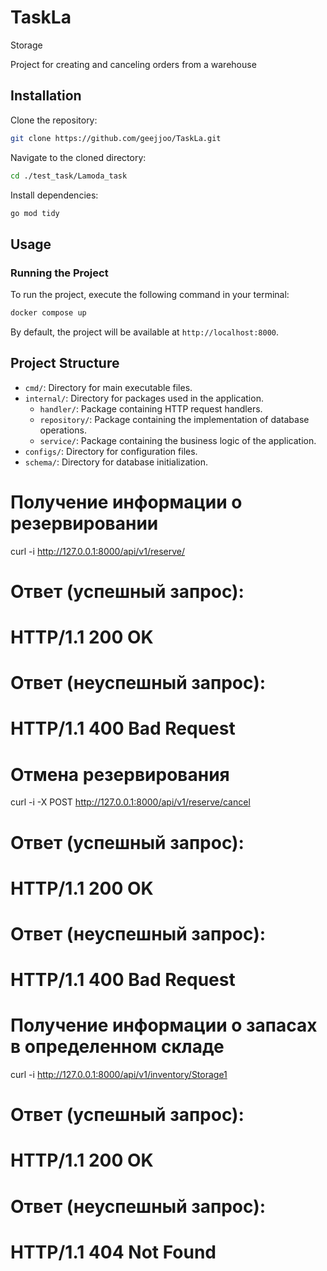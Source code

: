 # TaskLa
Storage

Project for creating and canceling orders from a warehouse

## Installation

Clone the repository:

```bash
git clone https://github.com/geejjoo/TaskLa.git
```

Navigate to the cloned directory:
```bash
cd ./test_task/Lamoda_task
```

Install dependencies:
```bash
go mod tidy
```

## Usage
### Running the Project
To run the project, execute the following command in your terminal:
```bash
docker compose up
```
By default, the project will be available at `http://localhost:8000`.


## Project Structure
- `cmd/`: Directory for main executable files.
- `internal/`: Directory for packages used in the application.
  - `handler/`: Package containing HTTP request handlers.
  - `repository/`: Package containing the implementation of database operations.
  - `service/`: Package containing the business logic of the application.
- `configs/`: Directory for configuration files.
- `schema/`: Directory for database initialization.

# Получение информации о резервировании
curl -i http://127.0.0.1:8000/api/v1/reserve/

# Ответ (успешный запрос):
# HTTP/1.1 200 OK

# Ответ (неуспешный запрос):
# HTTP/1.1 400 Bad Request

# Отмена резервирования
curl -i -X POST http://127.0.0.1:8000/api/v1/reserve/cancel

# Ответ (успешный запрос):
# HTTP/1.1 200 OK

# Ответ (неуспешный запрос):
# HTTP/1.1 400 Bad Request

# Получение информации о запасах в определенном складе
curl -i http://127.0.0.1:8000/api/v1/inventory/Storage1

# Ответ (успешный запрос):
# HTTP/1.1 200 OK

# Ответ (неуспешный запрос):
# HTTP/1.1 404 Not Found


